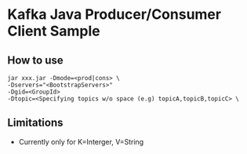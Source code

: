 # Kafka Java Producer/Consumer Client Sample

## How to use 

```
jar xxx.jar -Dmode=<prod|cons> \
-Dservers="<BootstrapServers>"
-Dgid=<GroupId>
-Dtopic=<Specifying topics w/o space (e.g) topicA,topicB,topicC> \

```

## Limitations
* Currently only for K=Interger, V=String